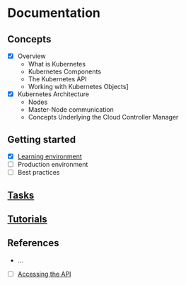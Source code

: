 # Documentation

## Concepts
- [X] Overview
  - What is Kubernetes
  - Kubernetes Components
  - The Kubernetes API
  - Working with Kubernetes Objects]
- [X] Kubernetes Architecture
  - Nodes
  - Master-Node communication
  - Concepts Underlying the Cloud Controller Manager

## Getting started
- [X] [Learning environment](https://kubernetes.io/docs/setup/learning-environment/minikube/)
- [ ] Production environment
- [ ] Best practices

## [Tasks](https://kubernetes.io/docs/tasks/)
## [Tutorials](https://kubernetes.io/docs/tutorials/)

## References
- ...
- [ ] [Accessing the API](https://kubernetes.io/docs/reference/access-authn-authz/)